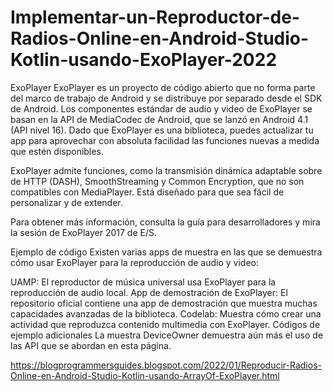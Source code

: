 # Implementar-un-Reproductor-de-Radios-Online-en-Android-Studio-Kotlin-usando-ExoPlayer-2022

ExoPlayer 
ExoPlayer es un proyecto de código abierto que no forma parte del marco de trabajo de Android y se distribuye por separado desde el SDK de Android. Los componentes estándar de audio y video de ExoPlayer se basan en la API de MediaCodec de Android, que se lanzó en Android 4.1 (API nivel 16). Dado que ExoPlayer es una biblioteca, puedes actualizar tu app para aprovechar con absoluta facilidad las funciones nuevas a medida que estén disponibles.

ExoPlayer admite funciones, como la transmisión dinámica adaptable sobre de HTTP (DASH), SmoothStreaming y Common Encryption, que no son compatibles con MediaPlayer. Está diseñado para que sea fácil de personalizar y de extender.

Para obtener más información, consulta la guía para desarrolladores y mira la sesión de ExoPlayer 2017 de E/S.

Ejemplo de código
Existen varias apps de muestra en las que se demuestra cómo usar ExoPlayer para la reproducción de audio y video:

UAMP: El reproductor de música universal usa ExoPlayer para la reproducción de audio local.
App de demostración de ExoPlayer: El repositorio oficial contiene una app de demostración que muestra muchas capacidades avanzadas de la biblioteca.
Codelab: Muestra cómo crear una actividad que reproduzca contenido multimedia con ExoPlayer.
Códigos de ejemplo adicionales
La muestra DeviceOwner demuestra aún más el uso de las API que se abordan en esta página.

https://blogprogrammersguides.blogspot.com/2022/01/Reproducir-Radios-Online-en-Android-Studio-Kotlin-usando-ArrayOf-ExoPlayer.html
